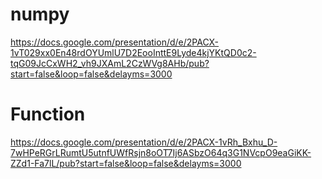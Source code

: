 # numpy
https://docs.google.com/presentation/d/e/2PACX-1vT029xx0En48rdOYUmlU7D2EooInttE9Lyde4kjYKtQD0c2-tqG09JcCxWH2_vh9JXAmL2CzWVg8AHb/pub?start=false&loop=false&delayms=3000

# Function
https://docs.google.com/presentation/d/e/2PACX-1vRh_Bxhu_D-7wHPeRGrLRumtU5utnfUWfRsjn8oOT7Ij6ASbzO64q3G1NVcpO9eaGiKK-ZZd1-Fa7lL/pub?start=false&loop=false&delayms=3000
